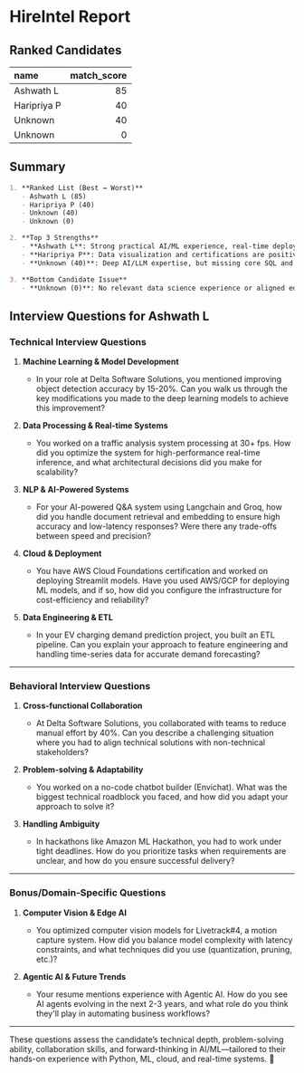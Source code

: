 # HireIntel Report

## Ranked Candidates

| name        |   match_score |
|:------------|--------------:|
| Ashwath L   |            85 |
| Haripriya P |            40 |
| Unknown     |            40 |
| Unknown     |             0 |

## Summary

```markdown
1. **Ranked List (Best → Worst)**  
   - Ashwath L (85)  
   - Haripriya P (40)  
   - Unknown (40)  
   - Unknown (0)  

2. **Top 3 Strengths**  
   - **Ashwath L**: Strong practical AI/ML experience, real-time deployment skills, and diverse projects make them the top fit.  
   - **Haripriya P**: Data visualization and certifications are positives, but lacks direct ML experience for the role.  
   - **Unknown (40)**: Deep AI/LLM expertise, but missing core SQL and data visualization skills.  

3. **Bottom Candidate Issue**  
   - **Unknown (0)**: No relevant data science experience or aligned educational background.
```


## Interview Questions for Ashwath L

### **Technical Interview Questions**  

1. **Machine Learning & Model Development**  
   - In your role at Delta Software Solutions, you mentioned improving object detection accuracy by 15-20%. Can you walk us through the key modifications you made to the deep learning models to achieve this improvement?  

2. **Data Processing & Real-time Systems**  
   - You worked on a traffic analysis system processing at 30+ fps. How did you optimize the system for high-performance real-time inference, and what architectural decisions did you make for scalability?  

3. **NLP & AI-Powered Systems**  
   - For your AI-powered Q&A system using Langchain and Groq, how did you handle document retrieval and embedding to ensure high accuracy and low-latency responses? Were there any trade-offs between speed and precision?  

4. **Cloud & Deployment**  
   - You have AWS Cloud Foundations certification and worked on deploying Streamlit models. Have you used AWS/GCP for deploying ML models, and if so, how did you configure the infrastructure for cost-efficiency and reliability?  

5. **Data Engineering & ETL**  
   - In your EV charging demand prediction project, you built an ETL pipeline. Can you explain your approach to feature engineering and handling time-series data for accurate demand forecasting?  

---  

### **Behavioral Interview Questions**  

1. **Cross-functional Collaboration**  
   - At Delta Software Solutions, you collaborated with teams to reduce manual effort by 40%. Can you describe a challenging situation where you had to align technical solutions with non-technical stakeholders?  

2. **Problem-solving & Adaptability**  
   - You worked on a no-code chatbot builder (Envichat). What was the biggest technical roadblock you faced, and how did you adapt your approach to solve it?  

3. **Handling Ambiguity**  
   - In hackathons like Amazon ML Hackathon, you had to work under tight deadlines. How do you prioritize tasks when requirements are unclear, and how do you ensure successful delivery?  

---  

### **Bonus/Domain-Specific Questions**  

1. **Computer Vision & Edge AI**  
   - You optimized computer vision models for Livetrack#4, a motion capture system. How did you balance model complexity with latency constraints, and what techniques did you use (quantization, pruning, etc.)?  

2. **Agentic AI & Future Trends**  
   - Your resume mentions experience with Agentic AI. How do you see AI agents evolving in the next 2-3 years, and what role do you think they'll play in automating business workflows?  

---  

These questions assess the candidate’s technical depth, problem-solving ability, collaboration skills, and forward-thinking in AI/ML—tailored to their hands-on experience with Python, ML, cloud, and real-time systems. 🚀